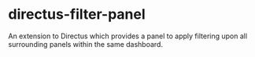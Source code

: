 # directus-filter-panel
An extension to Directus which provides a panel to apply filtering upon all surrounding panels within the same dashboard.
